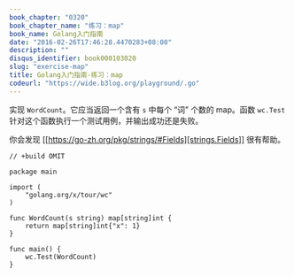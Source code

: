 ```yaml
---
book_chapter: "0320"
book_chapter_name: "练习：map"
book_name: Golang入门指南
date: "2016-02-26T17:46:28.4470283+08:00"
description: ""
disqus_identifier: book000103020
slug: "exercise-map"
title: Golang入门指南-练习：map
codeurl: "https://wide.b3log.org/playground/.go"
---
```





实现 `WordCount`。它应当返回一个含有 `s` 中每个 “词” 个数的 map。函数 `wc.Test` 针对这个函数执行一个测试用例，并输出成功还是失败。

你会发现 [[https://go-zh.org/pkg/strings/#Fields][strings.Fields]] 很有帮助。

```
// +build OMIT

package main

import (
	"golang.org/x/tour/wc"
)

func WordCount(s string) map[string]int {
	return map[string]int{"x": 1}
}

func main() {
	wc.Test(WordCount)
}

```

